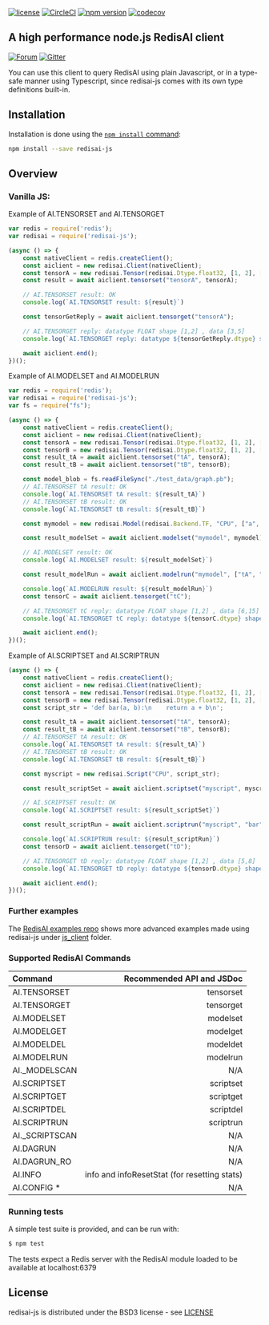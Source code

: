 [![license](https://img.shields.io/github/license/RedisAI/redisai-js.svg)](https://github.com/RedisAI/redisai-js)
[![CircleCI](https://circleci.com/gh/RedisAI/redisai-js/tree/master.svg?style=svg)](https://circleci.com/gh/RedisAI/redisai-js/tree/master)
[![npm version](https://badge.fury.io/js/redisai-js.svg)](https://badge.fury.io/js/redisai-js)
[![codecov](https://codecov.io/gh/RedisAI/redisai-js/branch/master/graph/badge.svg)](https://codecov.io/gh/RedisAI/redisai-js)

## A high performance node.js RedisAI client
[![Forum](https://img.shields.io/badge/Forum-RedisAI-blue)](https://forum.redislabs.com/c/modules/redisai)
[![Gitter](https://badges.gitter.im/RedisLabs/RedisAI.svg)](https://gitter.im/RedisLabs/RedisAI?utm_source=badge&utm_medium=badge&utm_campaign=pr-badge)

You can use this client to query RedisAI using plain Javascript, or in a type-safe manner using Typescript, since redisai-js comes with its own type definitions built-in. 

## Installation

Installation is done using the
[`npm install` command](https://docs.npmjs.com/getting-started/installing-npm-packages-locally):

```bash
npm install --save redisai-js
```

## Overview

### Vanilla JS:

Example of AI.TENSORSET and AI.TENSORGET

```javascript
var redis = require('redis');
var redisai = require('redisai-js');

(async () => {
    const nativeClient = redis.createClient();
    const aiclient = new redisai.Client(nativeClient);
    const tensorA = new redisai.Tensor(redisai.Dtype.float32, [1, 2], [3, 5]);
    const result = await aiclient.tensorset("tensorA", tensorA);

    // AI.TENSORSET result: OK
    console.log(`AI.TENSORSET result: ${result}`)

    const tensorGetReply = await aiclient.tensorget("tensorA");

    // AI.TENSORGET reply: datatype FLOAT shape [1,2] , data [3,5]
    console.log(`AI.TENSORGET reply: datatype ${tensorGetReply.dtype} shape [${tensorGetReply.shape}] , data [${tensorGetReply.data}]`);

    await aiclient.end();
})();
```


Example of AI.MODELSET and AI.MODELRUN

```javascript
var redis = require('redis');
var redisai = require('redisai-js');
var fs = require("fs");

(async () => {
    const nativeClient = redis.createClient();
    const aiclient = new redisai.Client(nativeClient);
    const tensorA = new redisai.Tensor(redisai.Dtype.float32, [1, 2], [2, 3]);
    const tensorB = new redisai.Tensor(redisai.Dtype.float32, [1, 2], [3, 5]);
    const result_tA = await aiclient.tensorset("tA", tensorA);
    const result_tB = await aiclient.tensorset("tB", tensorB);

    const model_blob = fs.readFileSync("./test_data/graph.pb");
    // AI.TENSORSET tA result: OK
    console.log(`AI.TENSORSET tA result: ${result_tA}`)
    // AI.TENSORSET tB result: OK
    console.log(`AI.TENSORSET tB result: ${result_tB}`)

    const mymodel = new redisai.Model(redisai.Backend.TF, "CPU", ["a", "b"], ["c"], model_blob);

    const result_modelSet = await aiclient.modelset("mymodel", mymodel);

    // AI.MODELSET result: OK
    console.log(`AI.MODELSET result: ${result_modelSet}`)

    const result_modelRun = await aiclient.modelrun("mymodel", ["tA", "tB"], ["tC"]);

    console.log(`AI.MODELRUN result: ${result_modelRun}`)
    const tensorC = await aiclient.tensorget("tC");

    // AI.TENSORGET tC reply: datatype FLOAT shape [1,2] , data [6,15]
    console.log(`AI.TENSORGET tC reply: datatype ${tensorC.dtype} shape [${tensorC.shape}] , data [${tensorC.data}]`);

    await aiclient.end();
})();
```

Example of AI.SCRIPTSET and AI.SCRIPTRUN

```javascript
(async () => {
    const nativeClient = redis.createClient();
    const aiclient = new redisai.Client(nativeClient);
    const tensorA = new redisai.Tensor(redisai.Dtype.float32, [1, 2], [2, 3]);
    const tensorB = new redisai.Tensor(redisai.Dtype.float32, [1, 2], [3, 5]);
    const script_str = 'def bar(a, b):\n    return a + b\n';

    const result_tA = await aiclient.tensorset("tA", tensorA);
    const result_tB = await aiclient.tensorset("tB", tensorB);
    // AI.TENSORSET tA result: OK
    console.log(`AI.TENSORSET tA result: ${result_tA}`)
    // AI.TENSORSET tB result: OK
    console.log(`AI.TENSORSET tB result: ${result_tB}`)

    const myscript = new redisai.Script("CPU", script_str);

    const result_scriptSet = await aiclient.scriptset("myscript", myscript);

    // AI.SCRIPTSET result: OK
    console.log(`AI.SCRIPTSET result: ${result_scriptSet}`)

    const result_scriptRun = await aiclient.scriptrun("myscript", "bar",["tA", "tB"], ["tD"]);

    console.log(`AI.SCRIPTRUN result: ${result_scriptRun}`)
    const tensorD = await aiclient.tensorget("tD");

    // AI.TENSORGET tD reply: datatype FLOAT shape [1,2] , data [5,8]
    console.log(`AI.TENSORGET tD reply: datatype ${tensorD.dtype} shape [${tensorD.shape}] , data [${tensorD.data}]`);

    await aiclient.end();
})();
```

### Further examples

The [RedisAI examples repo](https://github.com/RedisAI/redisai-examples) shows more advanced examples
made using redisai-js under [js_client](https://github.com/RedisAI/redisai-examples/tree/master/js_client) folder. 


### Supported RedisAI Commands

| Command | Recommended API and JSDoc  |
| :---          |  ----: |
AI.TENSORSET | tensorset
AI.TENSORGET | tensorget
AI.MODELSET | modelset
AI.MODELGET | modelget
AI.MODELDEL | modeldet
AI.MODELRUN | modelrun
AI._MODELSCAN | N/A
AI.SCRIPTSET | scriptset
AI.SCRIPTGET | scriptget
AI.SCRIPTDEL | scriptdel
AI.SCRIPTRUN | scriptrun
AI._SCRIPTSCAN | N/A  
AI.DAGRUN | N/A
AI.DAGRUN_RO | N/A
AI.INFO | info and infoResetStat (for resetting stats)
AI.CONFIG * | N/A


### Running tests

A simple test suite is provided, and can be run with:

```sh
$ npm test
```

The tests expect a Redis server with the RedisAI module loaded to be available at localhost:6379

## License

redisai-js is distributed under the BSD3 license - see [LICENSE](LICENSE)

[npm-image]: https://img.shields.io/npm/v/express.svg
[npm-url]: https://npmjs.org/package/redisgraph.js



